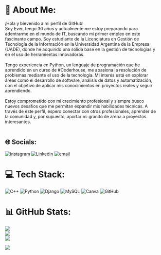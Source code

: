 # 💫 About Me:
¡Hola y bievenido a mi perfil de GitHub! <br>Soy Ever, tengo 30 años y actualmente me estoy preparando para adentrarme en el mundo de IT, buscando mi primer empleo en este fascinante campo. Soy estudiante de la Licenciatura en Gestión de Tecnología de la Información en la Universidad Argentina de la Empresa (UADE), donde he adquirido una sólida base en la gestión de tecnologías y en el uso de herramientas innovadoras.<br><br>Tengo experiencia en Python, un lenguaje de programación que he aprendido en un curso de #Coderhouse, me apasiona la resolución de problemas mediante el uso de la tecnología. Mi interés está en explorar áreas como el desarrollo de software, análisis de datos y automatización, con el objetivo de aplicar mis conocimientos en proyectos reales y seguir aprendiendo.<br><br>Estoy comprometido con mi crecimiento profesional y siempre busco nuevos desafíos que me permitan expandir mis habilidades técnicas. A través de este perfil, espero conectar con otros profesionales, aprender de la comunidad y, por supuesto, aportar mi granito de arena a proyectos interesantes.<br><br>


## 🌐 Socials:
[![Instagram](https://img.shields.io/badge/Instagram-%23E4405F.svg?logo=Instagram&logoColor=white)](https://instagram.com/ever_morvaca) [![LinkedIn](https://img.shields.io/badge/LinkedIn-%230077B5.svg?logo=linkedin&logoColor=white)](https://linkedin.com/in/https://www.linkedin.com/in/evermoralesvaca) [![email](https://img.shields.io/badge/Email-D14836?logo=gmail&logoColor=white)](mailto:evermvaca@gmail.com) 

# 💻 Tech Stack:
![C++](https://img.shields.io/badge/c++-%2300599C.svg?style=for-the-badge&logo=c%2B%2B&logoColor=white) ![Python](https://img.shields.io/badge/python-3670A0?style=for-the-badge&logo=python&logoColor=ffdd54) ![Django](https://img.shields.io/badge/django-%23092E20.svg?style=for-the-badge&logo=django&logoColor=white) ![MySQL](https://img.shields.io/badge/mysql-4479A1.svg?style=for-the-badge&logo=mysql&logoColor=white) ![Canva](https://img.shields.io/badge/Canva-%2300C4CC.svg?style=for-the-badge&logo=Canva&logoColor=white) ![GitHub](https://img.shields.io/badge/github-%23121011.svg?style=for-the-badge&logo=github&logoColor=white)
# 📊 GitHub Stats:
![](https://github-readme-stats.vercel.app/api?username=Chinotec&theme=shadow_green&hide_border=false&include_all_commits=false&count_private=false)<br/>
![](https://github-readme-streak-stats.herokuapp.com/?user=Chinotec&theme=shadow_green&hide_border=false)<br/>
![](https://github-readme-stats.vercel.app/api/top-langs/?username=Chinotec&theme=shadow_green&hide_border=false&include_all_commits=false&count_private=false&layout=compact)

[![](https://visitcount.itsvg.in/api?id=Chinotec&icon=0&color=0)](https://visitcount.itsvg.in)

<!-- Proudly created with GPRM ( https://gprm.itsvg.in ) -->
